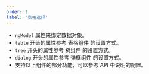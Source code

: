 ```yaml
---
order: 1
label: '表格选择'
---
```


- `ngModel` 属性来绑定数据对象。
- `table` 开头的属性参考 表格组件 的设置方式。
- `tree` 开头的属性参考 树组件 的设置方式。
- `dialog` 开头的属性参考 弹框组件 的设置方式。
- 支持以上组件的部分功能，可以参考 API 中说明的配置。
